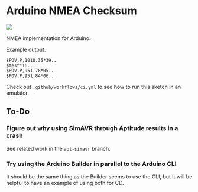 # Arduino NMEA Checksum

![](https://github.com/tomashubelbauer/arduino-nmea-checksum/workflows/ci/badge.svg)

NMEA implementation for Arduino.

Example output:

```
$POV,P,1018.35*39..
$test*16..
$POV,P,951.78*05..
$POV,P,951.84*06..
```

Check out `.github/workflows/ci.yml` to see how to run this sketch in an emulator.

## To-Do

### Figure out why using SimAVR through Aptitude results in a crash

See related work in the `apt-simavr` branch.

### Try using the Arduino Builder in parallel to the Arduino CLI

It should be the same thing as the Builder seems to use the CLI, but it will be
helpful to have an example of using both for CD.
